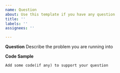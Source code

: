 ```yaml
---
name: Question
about: Use this template if you have any question
title: ''
labels: ''
assignees: ''

---
```


**Question**
Describe the problem you are running into

**Code Sample**
```
Add some code(if any) to support your question
```
